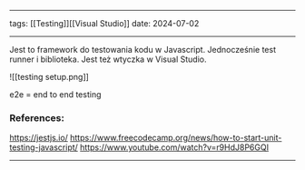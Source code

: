 
--- 
tags: [[Testing]][[Visual Studio]]
date: 2024-07-02

---
Jest to framework do testowania kodu w Javascript.
Jednocześnie test runner i biblioteka.
Jest też wtyczka w Visual Studio.

![[testing setup.png]]

e2e = end to end testing

### References:

https://jestjs.io/
https://www.freecodecamp.org/news/how-to-start-unit-testing-javascript/
https://www.youtube.com/watch?v=r9HdJ8P6GQI

---



